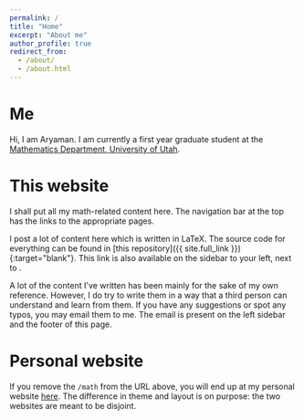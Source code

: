 ```yaml
---
permalink: /
title: "Home"
excerpt: "About me"
author_profile: true
redirect_from: 
  - /about/
  - /about.html
---
```


Me
======
Hi, I am Aryaman. I am currently a first year graduate student at the [Mathematics Department, University of Utah](https://www.math.utah.edu/).

This website
======
I shall put all my math-related content here. The navigation bar at the top has the links to the appropriate pages. 

I post a lot of content here which is written in LaTeX. The source code for everything can be found in [this repository]({{ site.full_link }}){:target="blank"}. This link is also available on the sidebar to your left, next to <i class="fas fa-w fa-code" aria-hidden="true"></i>.

A lot of the content I've written has been mainly for the sake of my own reference. However, I do try to write them in a way that a third person can understand and learn from them. If you have any suggestions or spot any typos, you may email them to me. The email is present on the left sidebar and the footer of this page.

Personal website
======
If you remove the `/math` from the URL above, you will end up at my personal website [here](https://aryamanmaithani.github.io/). The difference in theme and layout is on purpose: the two websites are meant to be disjoint. 